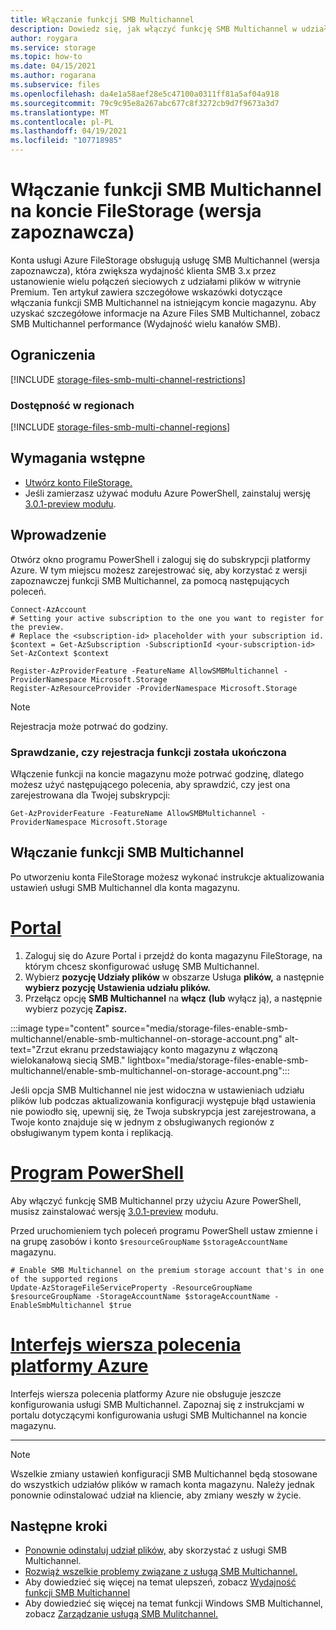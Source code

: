 ```yaml
---
title: Włączanie funkcji SMB Multichannel
description: Dowiedz się, jak włączyć funkcję SMB Multichannel w udziałach plików platformy Azure w chmurze Premium.
author: roygara
ms.service: storage
ms.topic: how-to
ms.date: 04/15/2021
ms.author: rogarana
ms.subservice: files
ms.openlocfilehash: da4e1a58aef28e5c47100a0311ff81a5af04a918
ms.sourcegitcommit: 79c9c95e8a267abc677c8f3272cb9d7f9673a3d7
ms.translationtype: MT
ms.contentlocale: pl-PL
ms.lasthandoff: 04/19/2021
ms.locfileid: "107718985"
---
```

# <a name="enable-smb-multichannel-on-a-filestorage-account-preview"></a>Włączanie funkcji SMB Multichannel na koncie FileStorage (wersja zapoznawcza) 

Konta usługi Azure FileStorage obsługują usługę SMB Multichannel (wersja zapoznawcza), która zwiększa wydajność klienta SMB 3.x przez ustanowienie wielu połączeń sieciowych z udziałami plików w witrynie Premium. Ten artykuł zawiera szczegółowe wskazówki dotyczące włączania funkcji SMB Multichannel na istniejącym koncie magazynu. Aby uzyskać szczegółowe informacje na Azure Files SMB Multichannel, zobacz SMB Multichannel performance (Wydajność wielu kanałów SMB).

## <a name="limitations"></a>Ograniczenia

[!INCLUDE [storage-files-smb-multi-channel-restrictions](../../../includes/storage-files-smb-multi-channel-restrictions.md)]

### <a name="regional-availability"></a>Dostępność w regionach

[!INCLUDE [storage-files-smb-multi-channel-regions](../../../includes/storage-files-smb-multi-channel-regions.md)]

## <a name="prerequisites"></a>Wymagania wstępne

- [Utwórz konto FileStorage.](./storage-how-to-create-file-share.md)
- Jeśli zamierzasz używać modułu Azure PowerShell, zainstaluj wersję [3.0.1-preview modułu](https://www.powershellgallery.com/packages/Az.Storage/3.0.1-preview).

## <a name="getting-started"></a>Wprowadzenie

Otwórz okno programu PowerShell i zaloguj się do subskrypcji platformy Azure. W tym miejscu możesz zarejestrować się, aby korzystać z wersji zapoznawczej funkcji SMB Multichannel, za pomocą następujących poleceń.

```azurepowershell
Connect-AzAccount
# Setting your active subscription to the one you want to register for the preview. 
# Replace the <subscription-id> placeholder with your subscription id. 
$context = Get-AzSubscription -SubscriptionId <your-subscription-id> 
Set-AzContext $context

Register-AzProviderFeature -FeatureName AllowSMBMultichannel -ProviderNamespace Microsoft.Storage 
Register-AzResourceProvider -ProviderNamespace Microsoft.Storage 
```

> [!NOTE]
> Rejestracja może potrwać do godziny.

### <a name="verify-that-feature-registration-is-complete"></a>Sprawdzanie, czy rejestracja funkcji została ukończona

Włączenie funkcji na koncie magazynu może potrwać godzinę, dlatego możesz użyć następującego polecenia, aby sprawdzić, czy jest ona zarejestrowana dla Twojej subskrypcji:

```azurepowershell
Get-AzProviderFeature -FeatureName AllowSMBMultichannel -ProviderNamespace Microsoft.Storage
```


## <a name="enable-smb-multichannel"></a>Włączanie funkcji SMB Multichannel 
Po utworzeniu konta FileStorage możesz wykonać instrukcje aktualizowania ustawień usługi SMB Multichannel dla konta magazynu.

# <a name="portal"></a>[Portal](#tab/azure-portal)
1. Zaloguj się do Azure Portal i przejdź do konta magazynu FileStorage, na którym chcesz skonfigurować usługę SMB Multichannel.
1. Wybierz **pozycję Udziały plików** w obszarze Usługa **plików,** a następnie **wybierz pozycję Ustawienia udziału plików.**
1. Przełącz opcję **SMB Multichannel** na **włącz** **(lub** wyłącz ją), a następnie wybierz pozycję **Zapisz.**

:::image type="content" source="media/storage-files-enable-smb-multichannel/enable-smb-multichannel-on-storage-account.png" alt-text="Zrzut ekranu przedstawiający konto magazynu z włączoną wielokanałową siecią SMB."  lightbox="media/storage-files-enable-smb-multichannel/enable-smb-multichannel-on-storage-account.png":::

Jeśli opcja SMB Multichannel nie  jest widoczna w ustawieniach udziału plików lub podczas aktualizowania konfiguracji występuje błąd ustawienia nie powiodło się, upewnij się, że Twoja subskrypcja jest zarejestrowana, a Twoje konto znajduje się w jednym z obsługiwanych regionów z obsługiwanym typem konta i replikacją. [](#regional-availability)

# <a name="powershell"></a>[Program PowerShell](#tab/azure-powershell)

Aby włączyć funkcję SMB Multichannel przy użyciu Azure PowerShell, musisz zainstalować wersję [3.0.1-preview](https://www.powershellgallery.com/packages/Az.Storage/3.0.1-preview) modułu.

Przed uruchomieniem tych poleceń programu PowerShell ustaw zmienne i na grupę zasobów i konto `$resourceGroupName` `$storageAccountName` magazynu.

```azurepowershell
# Enable SMB Multichannel on the premium storage account that's in one of the supported regions
Update-AzStorageFileServiceProperty -ResourceGroupName $resourceGroupName -StorageAccountName $storageAccountName -EnableSmbMultichannel $true 
```

# <a name="azure-cli"></a>[Interfejs wiersza polecenia platformy Azure](#tab/azure-cli)
Interfejs wiersza polecenia platformy Azure nie obsługuje jeszcze konfigurowania usługi SMB Multichannel. Zapoznaj się z instrukcjami w portalu dotyczącymi konfigurowania usługi SMB Multichannel na koncie magazynu.

---

> [!NOTE]
> Wszelkie zmiany ustawień konfiguracji SMB Multichannel będą stosowane do wszystkich udziałów plików w ramach konta magazynu. Należy jednak ponownie odinstalować udział na kliencie, aby zmiany weszły w życie.


## <a name="next-steps"></a>Następne kroki 

- [Ponownie odinstaluj udział plików,](storage-how-to-use-files-windows.md) aby skorzystać z usługi SMB Multichannel.
- [Rozwiąż wszelkie problemy związane z usługą SMB Multichannel.](storage-troubleshooting-files-performance.md#smb-multichannel-option-not-visible-under-file-share-settings)
- Aby dowiedzieć się więcej na temat ulepszeń, zobacz [Wydajność funkcji SMB Multichannel](storage-files-smb-multichannel-performance.md)
 - Aby dowiedzieć się więcej na temat funkcji Windows SMB Multichannel, zobacz [Zarządzanie usługą SMB Mulitchannel.](/azure-stack/hci/manage/manage-smb-multichannel)